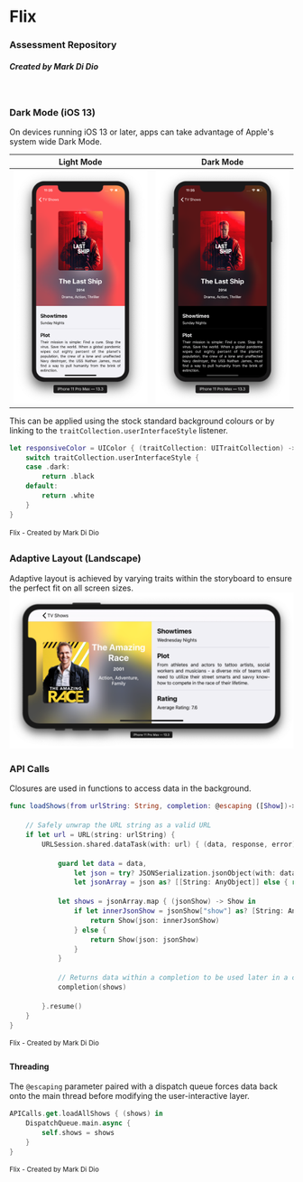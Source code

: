 # Flix
### Assessment Repository
##### Created by Mark Di Dio
<br>

### Dark Mode (iOS 13)

On devices running iOS 13 or later, apps can take advantage of Apple's system wide Dark Mode.

Light Mode|Dark Mode
:-:|:-:
![](images/lastshiplightmode.png)  |  ![](images/lastshipdarkmode.png)

This can be applied using the stock standard background colours or by linking to the `traitCollection.userInterfaceStyle` listener.

```swift
let responsiveColor = UIColor { (traitCollection: UITraitCollection) -> UIColor in
    switch traitCollection.userInterfaceStyle {
    case .dark:
        return .black
    default:
        return .white
    }
}
```
<sup>Flix - Created by Mark Di Dio<sup>
<br>
    
### Adaptive Layout (Landscape)
Adaptive layout is achieved by varying traits within the storyboard to ensure the perfect fit on all screen sizes.
![](images/theamazingracelandscape.png)

### API Calls

Closures are used in functions to access data in the background.

```swift
func loadShows(from urlString: String, completion: @escaping ([Show])->()) {

    // Safely unwrap the URL string as a valid URL
    if let url = URL(string: urlString) {
        URLSession.shared.dataTask(with: url) { (data, response, error) in
        
            guard let data = data,
                let json = try? JSONSerialization.jsonObject(with: data),
                let jsonArray = json as? [[String: AnyObject]] else { return }
                
            let shows = jsonArray.map { (jsonShow) -> Show in
                if let innerJsonShow = jsonShow["show"] as? [String: AnyObject] {
                    return Show(json: innerJsonShow)
                } else {
                    return Show(json: jsonShow)
                }
            }
                
            // Returns data within a completion to be used later in a closures 
            completion(shows)
                
        }.resume()
    }
}
```
<sup>Flix - Created by Mark Di Dio<sup>

#### Threading

The `@escaping` parameter paired with a dispatch queue forces data back onto the main thread before modifying the user-interactive layer.

```swift
APICalls.get.loadAllShows { (shows) in
    DispatchQueue.main.async {
        self.shows = shows
    }
}
```
<sup>Flix - Created by Mark Di Dio<sup>
